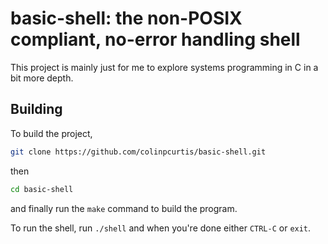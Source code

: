 # basic-shell: the non-POSIX compliant, no-error handling shell

This project is mainly just for me to explore systems programming in C in a bit more depth.

## Building
To build the project,
```bash
git clone https://github.com/colinpcurtis/basic-shell.git
```
then 
```bash
cd basic-shell
```
and finally run the `make` command to build the program.

To run the shell, run `./shell` and when you're done either `CTRL-C` or `exit`.
